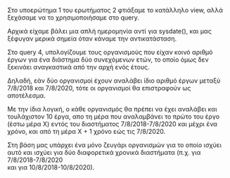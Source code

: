 Στο υποερώτημα 1 του ερωτήματος 2 φτιάξαμε το κατάλληλο view, αλλά ξεχάσαμε να το χρησιμοποιήσαμε στο query.  

Αρχικά είχαμε βάλει μια απλή ημερομηνία αντί για sysdate(), και μας ξέφυγαν μερικά σημεία όταν κάναμε την αντικατάσταση.      

  
    

Στο query 4, υπολογίζουμε τους οργανισμούς που είχαν κοινό αριθμό έργων για ένα διάστημα δύο συνεχόμενων ετών, το οποίο όμως δεν ξεκινάει
αναγκαστικά από την αρχή ενός έτους.     

Δηλαδή, εάν δύο οργανισμοί έχουν αναλάβει ίδιο αριθμό έργων μεταξύ 7/8/2018 και 7/8/2020, τότε οι οργανισμοί θα επιστραφούν ως αποτέλεσμα.  

Με την ίδια λογική, ο κάθε οργανισμός θα πρέπει να έχει αναλάβει και τουλάχιστον 10 έργα, απο τη μέρα που αναλαμβάνει
το πρώτο του έργο (έστω μέρα Χ) εντός του διαστήματος 7/8/2018-7/8/2020 και μέχρι ένα χρόνο, και από τη μέρα Χ + 1 χρόνο εώς τις 7/8/2020.    

Στη βάση μας υπάρχει ένα μόνο ζευγάρι οργανισμών για το οποίο ισχύει αυτό και ισχύει για δύο διαφορετικά χρονικά διαστήματα (π.χ. για 7/8/2018-7/8/2020  
και για 10/8/2018-10/8/2020).  

